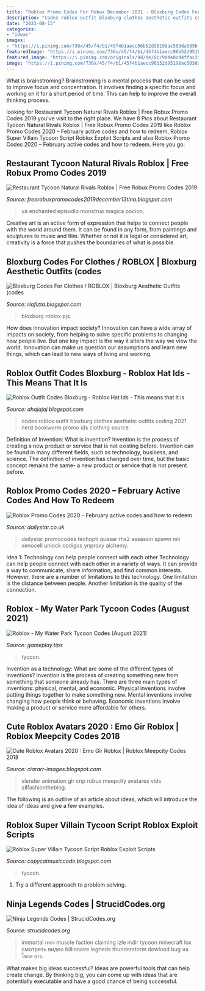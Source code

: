 ```yaml
---
title: "Roblox Promo Codes For Robux December 2021 - Bloxburg Codes For Clothes / Roblox"
description: "Codes roblox outfit bloxburg clothes aesthetic outfits coding 2021 nerd bookworm promo ids clothing source"
date: "2023-08-13"
categories:
- "ideas"
images:
- "https://i.pinimg.com/736x/45/f4/b1/45f4b1aecc96b52d95198ac503da589b.jpg"
featuredImage: "https://i.pinimg.com/736x/45/f4/b1/45f4b1aecc96b52d95198ac503da589b.jpg"
featured_image: "https://i.pinimg.com/originals/9d/de/0c/9dde0cd4ffac3f043f15fa9022c49838.jpg"
image: "https://i.pinimg.com/736x/45/f4/b1/45f4b1aecc96b52d95198ac503da589b.jpg"
---
```



What is brainstroming?
Brainstroming is a mental process that can be used to improve focus and concentration. It involves finding a specific focus and working on it for a short period of time. This can help to improve the overall thinking process.

	

		
looking for Restaurant Tycoon Natural Rivals Roblox | Free Robux Promo Codes 2019 you've visit to the right place. We have 8 Pics about Restaurant Tycoon Natural Rivals Roblox | Free Robux Promo Codes 2019 like Roblox Promo Codes 2020 – February active codes and how to redeem, Roblox Super Villain Tycoon Script Roblox Exploit Scripts and also Roblox Promo Codes 2020 – February active codes and how to redeem. Here you go:
		
    
## Restaurant Tycoon Natural Rivals Roblox | Free Robux Promo Codes 2019

<img loading=lazy src="https://lh5.googleusercontent.com/proxy/TQqxxmotjBT0SqOP9aCm27LuUKYRLDBjN4DGo18_rw-Kxcotzb-dOQnsAa0f1spI28mon1X_SqGcC1KGQiFZexc72p8=w1200-h630-p-k-no-nu" onerror="this.onerror=null;this.src='https://tse3.mm.bing.net/th?id=OIP.vFFICuF5_6p6ul5HtoJAKQHaFj&amp;pid=15.1';" alt="Restaurant Tycoon Natural Rivals Roblox | Free Robux Promo Codes 2019">

_Source: freerobuxpromocodes2019december13tina.blogspot.com_

>ya enchanted episodio monstruo magica pocion. 

	

Creative art is an active form of expression that helps to connect people with the world around them. It can be found in any form, from paintings and sculptures to music and film. Whether or not it is legal or considered art, creativity is a force that pushes the boundaries of what is possible.

    
## Bloxburg Codes For Clothes / ROBLOX | Bloxburg Aesthetic Outfits (codes

<img loading=lazy src="https://i.pinimg.com/originals/9d/de/0c/9dde0cd4ffac3f043f15fa9022c49838.jpg" onerror="this.onerror=null;this.src='https://tse3.mm.bing.net/th?id=OIP.cOj9-e9wxVsJ_laSPUJqKwHaHZ&amp;pid=15.1';" alt="Bloxburg Codes For Clothes / ROBLOX | Bloxburg Aesthetic Outfits (codes">

_Source: riafizta.blogspot.com_

>bloxburg roblox pjs. 

	

How does innovation impact society?
Innovation can have a wide array of impacts on society, from helping to solve specific problems to changing how people live. But one key impact is the way it alters the way we view the world. Innovation can make us question our assumptions and learn new things, which can lead to new ways of living and working.

    
## Roblox Outfit Codes Bloxburg - Roblox Hat Ids - This Means That It Is

<img loading=lazy src="https://i.pinimg.com/originals/55/7a/d4/557ad478fc03f6c74ef530745104e772.jpg" onerror="this.onerror=null;this.src='https://tse1.mm.bing.net/th?id=OIP.PSw6tamhy18sJOei80tVswHaHa&amp;pid=15.1';" alt="Roblox Outfit Codes Bloxburg - Roblox Hat Ids - This means that it is">

_Source: ahajajaj.blogspot.com_

>codes roblox outfit bloxburg clothes aesthetic outfits coding 2021 nerd bookworm promo ids clothing source. 

	

Definition of Invention: What is invention?
Invention is the process of creating a new product or service that is not existing before. Invention can be found in many different fields, such as technology, business, and science. The definition of invention has changed over time, but the basic concept remains the same- a new product or service that is not present before.

    
## Roblox Promo Codes 2020 – February Active Codes And How To Redeem

<img loading=lazy src="https://i2-prod.dailystar.co.uk/incoming/article21515806.ece/ALTERNATES/s810/0_Roblox-Codes.jpg" onerror="this.onerror=null;this.src='https://tse3.mm.bing.net/th?id=OIP.FySwc31TnqkVwn4L73wS9gHaE7&amp;pid=15.1';" alt="Roblox Promo Codes 2020 – February active codes and how to redeem">

_Source: dailystar.co.uk_

>dailystar promocodes techopti quasar rhs2 assassin spawn mii xenocell unlock codigos ynproxy alchemy. 

	

Idea 1: Technology can help people connect with each other
Technology can help people connect with each other in a variety of ways. It can provide a way to communicate, share information, and find common interests. However, there are a number of limitations to this technology. One limitation is the distance between people. Another limitation is the quality of the connection.

    
## Roblox - My Water Park Tycoon Codes (August 2021)

<img loading=lazy src="https://gameplay.tips/uploads/posts/2021-05/1622491013_roblox.jpg" onerror="this.onerror=null;this.src='https://tse3.mm.bing.net/th?id=OIP.D27RDqzMRx3RBNxfA8ueNQHaEc&amp;pid=15.1';" alt="Roblox - My Water Park Tycoon Codes (August 2021)">

_Source: gameplay.tips_

>tycoon. 

	

Invention as a technology: What are some of the different types of inventions?
Invention is the process of creating something new from something that someone already has. There are three main types of inventions: physical, mental, and economic. Physical inventions involve putting things together to make something new. Mental inventions involve changing how people think or behaving. Economic inventions involve making a product or service more affordable for others.

    
## Cute Roblox Avatars 2020 : Emo Gir Roblox | Roblox Meepcity Codes 2018

<img loading=lazy src="https://i.pinimg.com/736x/45/f4/b1/45f4b1aecc96b52d95198ac503da589b.jpg" onerror="this.onerror=null;this.src='https://tse3.mm.bing.net/th?id=OIP.IgwztoM_idWuhkHtluL0nQAAAA&amp;pid=15.1';" alt="Cute Roblox Avatars 2020 : Emo Gir Roblox | Roblox Meepcity Codes 2018">

_Source: ciararr-images.blogspot.com_

>slender animation gir cnp robux meepcity avatares vids allfashiontheblog. 

	

The following is an outline of an article about ideas, which will introduce the idea of ideas and give a few examples.

    
## Roblox Super Villain Tycoon Script Roblox Exploit Scripts

<img loading=lazy src="https://lh6.googleusercontent.com/proxy/EZDg1CfbceOnt0j_wbPbuQmtxzHEpjbS6Phd41kyYKjsKHxsaHPA6YDPfcgxbjzbd37zeI8lLDMAwem9WswBmCE_o7nyfWbZ=w1200-h630-pd" onerror="this.onerror=null;this.src='https://tse3.mm.bing.net/th?id=OIP.ZgJk6eUjHlCw_eesfc6tGQHaD4&amp;pid=15.1';" alt="Roblox Super Villain Tycoon Script Roblox Exploit Scripts">

_Source: copycatmusiccode.blogspot.com_

>tycoon. 

	

1. Try a different approach to problem solving.

    
## Ninja Legends Codes | StrucidCodes.org

<img loading=lazy src="https://i.ytimg.com/vi/SevgieD1dbo/maxresdefault.jpg" onerror="this.onerror=null;this.src='https://tse2.mm.bing.net/th?id=OIP.A2FtXpS3rYAHWbnJTVGTTQHaEK&amp;pid=15.1';" alt="Ninja Legends Codes | StrucidCodes.org">

_Source: strucidcodes.org_

>immortal เพลง muscle faction claiming izle indir tycoon minecraft lox смотреть видео billionaire legneds thunderstorm dowload bug ทน โหลด ดาว. 

	

What makes big ideas successful?
Ideas are powerful tools that can help create change. By thinking big, you can come up with ideas that are potentially executable and have a good chance of being successful.

